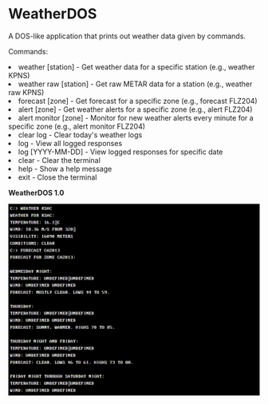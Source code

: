 # WeatherDOS
A DOS-like application that prints out weather data given by commands.

Commands:

<li>weather [station] - Get weather data for a specific station (e.g., weather KPNS)</li>
<li>weather raw [station] - Get raw METAR data for a station (e.g., weather raw KPNS)</li>
<li>forecast [zone] - Get forecast for a specific zone (e.g., forecast FLZ204)</li>
<li>alert [zone] - Get weather alerts for a specific zone (e.g., alert FLZ204)</li>
<li>alert monitor [zone] - Monitor for new weather alerts every minute for a specific zone (e.g., alert monitor FLZ204)</li>
<li>clear log - Clear today's weather logs</li>
<li>log - View all logged responses</li>
<li>log [YYYY-MM-DD] - View logged responses for specific date</li>
<li>clear - Clear the terminal</li>
<li>help - Show a help message</li>
<li>exit - Close the terminal</li>


<b>WeatherDOS 1.0</b>

<img src="WeatherDOS-v1.0.png">
